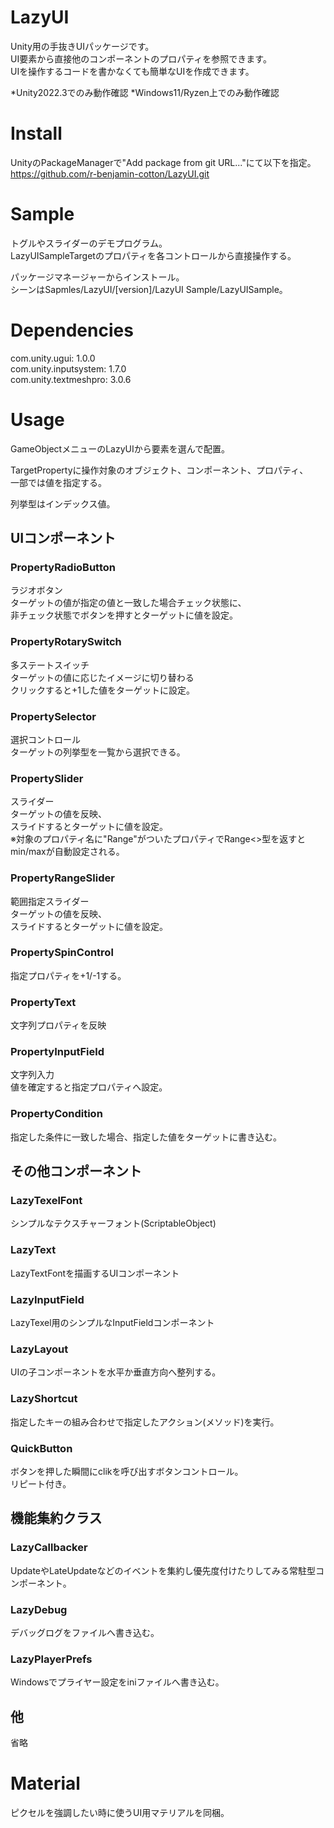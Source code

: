 # LazyUI
Unity用の手抜きUIパッケージです。\
UI要素から直接他のコンポーネントのプロパティを参照できます。\
UIを操作するコードを書かなくても簡単なUIを作成できます。

*Unity2022.3でのみ動作確認
*Windows11/Ryzen上でのみ動作確認

# Install

UnityのPackageManagerで"Add package from git URL..."にて以下を指定。\
https://github.com/r-benjamin-cotton/LazyUI.git

# Sample

トグルやスライダーのデモプログラム。\
LazyUISampleTargetのプロパティを各コントロールから直接操作する。

パッケージマネージャーからインストール。\
シーンはSapmles/LazyUI/[version]/LazyUI Sample/LazyUISample。


# Dependencies

com.unity.ugui: 1.0.0\
com.unity.inputsystem: 1.7.0\
com.unity.textmeshpro: 3.0.6


# Usage

GameObjectメニューのLazyUIから要素を選んで配置。

TargetPropertyに操作対象のオブジェクト、コンポーネント、プロパティ、\
一部では値を指定する。

列挙型はインデックス値。

## UIコンポーネント

### PropertyRadioButton

ラジオボタン\
ターゲットの値が指定の値と一致した場合チェック状態に、\
非チェック状態でボタンを押すとターゲットに値を設定。

### PropertyRotarySwitch

多ステートスイッチ\
ターゲットの値に応じたイメージに切り替わる\
クリックすると+1した値をターゲットに設定。

### PropertySelector

選択コントロール\
ターゲットの列挙型を一覧から選択できる。

### PropertySlider

スライダー\
ターゲットの値を反映、\
スライドするとターゲットに値を設定。\
※対象のプロパティ名に"Range"がついたプロパティでRange<>型を返すとmin/maxが自動設定される。

### PropertyRangeSlider

範囲指定スライダー\
ターゲットの値を反映、\
スライドするとターゲットに値を設定。

### PropertySpinControl

指定プロパティを+1/-1する。

### PropertyText

文字列プロパティを反映

### PropertyInputField

文字列入力\
値を確定すると指定プロパティへ設定。


### PropertyCondition

指定した条件に一致した場合、指定した値をターゲットに書き込む。


## その他コンポーネント

### LazyTexelFont

シンプルなテクスチャーフォント(ScriptableObject)

### LazyText

LazyTextFontを描画するUIコンポーネント

### LazyInputField

LazyTexel用のシンプルなInputFieldコンポーネント

### LazyLayout

UIの子コンポーネントを水平か垂直方向へ整列する。

### LazyShortcut

指定したキーの組み合わせで指定したアクション(メソッド)を実行。

### QuickButton

ボタンを押した瞬間にclikを呼び出すボタンコントロール。\
リピート付き。



## 機能集約クラス

### LazyCallbacker

UpdateやLateUpdateなどのイベントを集約し優先度付けたりしてみる常駐型コンポーネント。

### LazyDebug

デバッグログをファイルへ書き込む。

### LazyPlayerPrefs

Windowsでプライヤー設定をiniファイルへ書き込む。

## 他

省略

# Material

ピクセルを強調したい時に使うUI用マテリアルを同梱。



